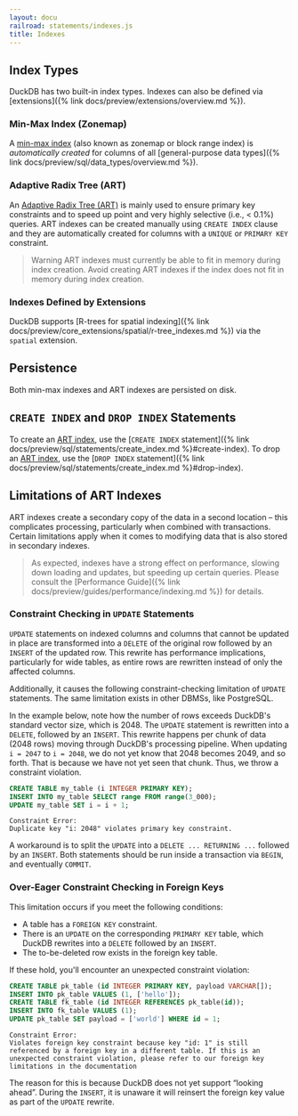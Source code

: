 ```yaml
---
layout: docu
railroad: statements/indexes.js
title: Indexes
---
```


## Index Types

DuckDB has two built-in index types. Indexes can also be defined via [extensions]({% link docs/preview/extensions/overview.md %}).

### Min-Max Index (Zonemap)

A [min-max index](https://en.wikipedia.org/wiki/Block_Range_Index) (also known as zonemap or block range index) is _automatically created_ for columns of all [general-purpose data types]({% link docs/preview/sql/data_types/overview.md %}).

### Adaptive Radix Tree (ART)

An [Adaptive Radix Tree (ART)](https://db.in.tum.de/~leis/papers/ART.pdf) is mainly used to ensure primary key constraints and to speed up point and very highly selective (i.e., < 0.1%) queries. ART indexes can be created manually using `CREATE INDEX` clause and they are automatically created for columns with a `UNIQUE` or `PRIMARY KEY` constraint.

> Warning ART indexes must currently be able to fit in memory during index creation. Avoid creating ART indexes if the index does not fit in memory during index creation.

### Indexes Defined by Extensions

DuckDB supports [R-trees for spatial indexing]({% link docs/preview/core_extensions/spatial/r-tree_indexes.md %}) via the `spatial` extension.

## Persistence

Both min-max indexes and ART indexes are persisted on disk.

## `CREATE INDEX` and `DROP INDEX` Statements

To create an [ART index](#adaptive-radix-tree-art), use the [`CREATE INDEX` statement]({% link docs/preview/sql/statements/create_index.md %}#create-index).
To drop an [ART index](#adaptive-radix-tree-art), use the [`DROP INDEX` statement]({% link docs/preview/sql/statements/create_index.md %}#drop-index).

## Limitations of ART Indexes

ART indexes create a secondary copy of the data in a second location – this complicates processing, particularly when combined with transactions. Certain limitations apply when it comes to modifying data that is also stored in secondary indexes.

> As expected, indexes have a strong effect on performance, slowing down loading and updates, but speeding up certain queries. Please consult the [Performance Guide]({% link docs/preview/guides/performance/indexing.md %}) for details.

### Constraint Checking in `UPDATE` Statements

`UPDATE` statements on indexed columns and columns that cannot be updated in place are transformed into a `DELETE` of the original row followed by an `INSERT` of the updated row.
This rewrite has performance implications, particularly for wide tables, as entire rows are rewritten instead of only the affected columns.

Additionally, it causes the following constraint-checking limitation of `UPDATE` statements. The same limitation exists in other DBMSs, like PostgreSQL.

In the example below, note how the number of rows exceeds DuckDB's standard vector size, which is 2048.
The `UPDATE` statement is rewritten into a `DELETE`, followed by an `INSERT`.
This rewrite happens per chunk of data (2048 rows) moving through DuckDB's processing pipeline.
When updating `i = 2047` to `i = 2048`, we do not yet know that 2048 becomes 2049, and so forth.
That is because we have not yet seen that chunk.
Thus, we throw a constraint violation.

```sql
CREATE TABLE my_table (i INTEGER PRIMARY KEY);
INSERT INTO my_table SELECT range FROM range(3_000);
UPDATE my_table SET i = i + 1;
```

```console
Constraint Error:
Duplicate key "i: 2048" violates primary key constraint.
```

A workaround is to split the `UPDATE` into a `DELETE ... RETURNING ...` followed by an `INSERT`.
Both statements should be run inside a transaction via `BEGIN`, and eventually `COMMIT`.

### Over-Eager Constraint Checking in Foreign Keys

This limitation occurs if you meet the following conditions:

* A table has a `FOREIGN KEY` constraint.
* There is an `UPDATE` on the corresponding `PRIMARY KEY` table, which DuckDB rewrites into a `DELETE` followed by an `INSERT`.
* The to-be-deleted row exists in the foreign key table.

If these hold, you'll encounter an unexpected constraint violation:

```sql
CREATE TABLE pk_table (id INTEGER PRIMARY KEY, payload VARCHAR[]);
INSERT INTO pk_table VALUES (1, ['hello']);
CREATE TABLE fk_table (id INTEGER REFERENCES pk_table(id));
INSERT INTO fk_table VALUES (1);
UPDATE pk_table SET payload = ['world'] WHERE id = 1;
```

```console
Constraint Error:
Violates foreign key constraint because key "id: 1" is still referenced by a foreign key in a different table. If this is an unexpected constraint violation, please refer to our foreign key limitations in the documentation
```

The reason for this is because DuckDB does not yet support “looking ahead”.
During the `INSERT`, it is unaware it will reinsert the foreign key value as part of the `UPDATE` rewrite.
